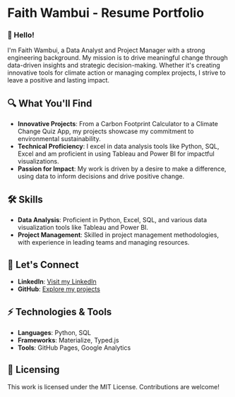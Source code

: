 
# Faith Wambui - Resume Portfolio

### 👋 Hello!
I'm Faith Wambui, a Data Analyst and Project Manager with a strong engineering background. My mission is to drive meaningful change through data-driven insights and strategic decision-making. Whether it's creating innovative tools for climate action or managing complex projects, I strive to leave a positive and lasting impact.


## 🔍 What You'll Find

- **Innovative Projects**: From a Carbon Footprint Calculator to a Climate Change Quiz App, my projects showcase my commitment to environmental sustainability.
- **Technical Proficiency**: I excel in data analysis tools like Python, SQL, Excel and am proficient in using Tableau and Power BI for impactful visualizations.
- **Passion for Impact**: My work is driven by a desire to make a difference, using data to inform decisions and drive positive change.


## 🛠️ Skills

- **Data Analysis**: Proficient in Python, Excel, SQL, and various data visualization tools like Tableau and Power BI.
- **Project Management**: Skilled in project management methodologies, with experience in leading teams and managing resources.


## 🤝 Let's Connect

- **LinkedIn**: [Visit my LinkedIn](https://www.linkedin.com/in/ms-faith-wambui/)
- **GitHub**: [Explore my projects](https://github.com/Faith-Wambui)


## ⚡ Technologies & Tools

- **Languages**: Python, SQL
- **Frameworks**: Materialize, Typed.js
- **Tools**: GitHub Pages, Google Analytics


## 📝 Licensing

This work is licensed under the MIT License. Contributions are welcome!


